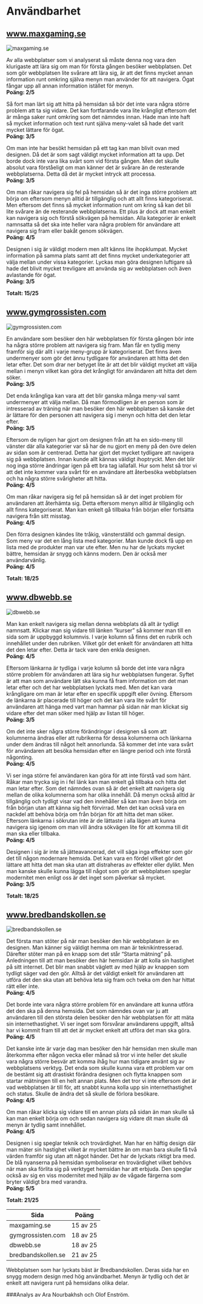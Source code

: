 Användbarhet
==========================

www.maxgaming.se
--------------------------

![maxgaming.se](image/analysis/maxgaming.png?w=780)

Av alla webbplatser som vi analyserat så måste denna nog vara den klurigaste att lära sig om man för första gången besöker webbplatsen. Det som gör webbplatsen lite svårare att lära sig, är att det finns mycket annan information runt omkring själva menyn man använder för att navigera. Ögat fångar upp all annan information istället för menyn.  
**Poäng: 2/5**

Så fort man lärt sig att hitta på hemsidan så bör det inte vara några större problem att ta sig vidare. Det kan fortfarande vara lite krångligt eftersom det är många saker runt omkring som det nämndes innan. Hade man inte haft så mycket information och text runt själva meny-valet så hade det varit mycket lättare för ögat.  
**Poäng: 3/5**

Om man inte har besökt hemsidan på ett tag kan man blivit ovan med designen. Då det är som sagt väldigt mycket information att ta upp. Det borde dock inte vara lika svårt som vid första gången. Men det skulle absolut vara förståeligt om man känner det är svårare än de resterande webbplatserna. Detta då det är mycket intryck att processa.  
**Poäng: 3/5**

Om man råkar navigera sig fel på hemsidan så är det inga större problem att börja om eftersom menyn alltid är tillgänglig och att allt finns kategoriserat. Men eftersom det finns så mycket information runt om kring så kan det bli lite svårare än de resterande webbplatserna. Ett plus är dock att man enkelt kan navigera sig och förstå sökvägen på hemsidan. Alla kategorier är enkelt namnsatta så det ska inte heller vara några problem för användare att navigera sig fram eller bakåt genom sökvägen.  
**Poäng: 4/5**

Designen i sig är väldigt modern men allt känns lite ihopklumpat. Mycket information på samma plats samt att det finns mycket underkategorier att välja mellan under vissa kategorier. Lyckas man göra designen luftigare så hade det blivit mycket trevligare att använda sig av webbplatsen och även avlastande för ögat.  
**Poäng: 3/5**

**Totalt: 15/25**

www.gymgrossisten.com
--------------------------

![gymgrossisten.com](image/analysis/gymgrossisten.png?w=780)

En användare som besöker den här webbplatsen för första gången bör inte ha några större problem att navigera sig fram. Man får en tydlig meny framför sig där allt i varje meny-grupp är kategoriserat. Det finns även undermenyer som gör det ännu tydligare för användaren att hitta det den letar efter. Det som drar ner betyget lite är att det blir väldigt mycket att välja mellan i menyn vilket kan göra det krångligt för användaren att hitta det dem söker.  
**Poäng: 3/5**

Det enda krångliga kan vara att det blir ganska många meny-val samt undermenyer att välja mellan. Då man förmodligen är en person som är intresserad av träning när man besöker den här webbplatsen så kanske det är lättare för den personen att navigera sig i menyn och hitta det den letar efter.  
**Poäng: 3/5**

Eftersom de nyligen har gjort om designen från att ha en sido-meny till vänster där alla kategorier var så har de nu gjort en meny på den övre delen av sidan som är centrerad. Detta har gjort det mycket tydligare att navigera sig på webbplatsen. Innan kunde allt kännas väldigt ihoptryckt. Men det blir nog inga större ändringar igen på ett bra tag iallafall. Hur som helst så tror vi att det inte kommer vara svårt för en användare att återbesöka webbplatsen och ha några större svårigheter att hitta.  
**Poäng: 4/5**

Om man råkar navigera sig fel på hemsidan så är det inget problem för användaren att återhämta sig. Detta eftersom menyn alltid är tillgänglig och allt finns kategoriserat. Man kan enkelt gå tillbaka från början eller fortsätta navigera från sitt misstag.  
**Poäng: 4/5**

Den förra designen kändes lite tråkig, vänsterställd och gammal design. Som meny var det en lång lista med kategorier. Man kunde dock få upp en lista med de produkter man var ute efter. Men nu har de lyckats mycket bättre, hemsidan är snygg och känns modern. Den är också mer användarvänlig.  
**Poäng: 4/5**

**Totalt: 18/25**


www.dbwebb.se
--------------------------

![dbwebb.se](image/analysis/dbwebb.png?w=780)

Man kan enkelt navigera sig mellan denna webbplats då allt är tydligt namnsatt. Klickar man sig vidare till länken “kurser” så kommer man till en sida som är uppbyggd kolumnvis. I varje kolumn så finns det en rubrik och innehållet under den rubriken. Vilket gör det enkelt för användaren att hitta det den letar efter. Detta är tack vare den enkla designen.  
**Poäng: 4/5**

Eftersom länkarna är tydliga i varje kolumn så borde det inte vara några större problem för användaren att lära sig hur webbplatsen fungerar. Syftet är att man som användare lätt ska kunna få fram information om det man letar efter och det har webbplatsen lyckats med. Men det kan vara krångligare om man är letar efter en specifik uppgift eller övning. Eftersom de länkarna är placerade till höger och det kan vara lite svårt för användaren att hänga med vart man hamnar på sidan när man klickat sig vidare efter det man söker med hjälp av listan till höger.  
**Poäng: 3/5**

Om det inte sker några större förändringar i designen så som att kolumnerna ändras eller att rubrikerna för dessa kolumnerna och länkarna under dem ändras till något helt annorlunda. Så kommer det inte vara svårt för användaren att besöka hemsidan efter en längre period och inte förstå någonting.  
**Poäng: 4/5**

Vi ser inga större fel användaren kan göra för att inte förstå vad som hänt. Råkar man trycka sig in i fel länk kan man enkelt gå tillbaka och hitta det man letar efter. Som det nämndes ovan så är det enkelt att navigera sig mellan de olika kolumnerna som har olika innehåll. Då menyn också alltid är tillgänglig och tydligt visar vad den innehåller så kan man även börja om från början utan att känna sig helt förvirrad. Men det kan också vara en nackdel  att behöva börja om från början för att hitta det man söker. Eftersom länkarna i sökrutan inte är de lättaste i alla lägen att kunna navigera sig igenom om man vill ändra sökvägen lite för att komma till dit man ska eller tillbaka.  
**Poäng: 4/5**

Designen i sig är inte så jätteavancerad, det vill säga inga effekter som gör det till någon modernare hemsida. Det kan vara en fördel vilket gör det lättare att hitta det man ska utan att distraheras av effekter eller dylikt. Men man kanske skulle kunna lägga till något som gör att webbplatsen speglar modernitet men enligt oss är det inget som påverkar så mycket.  
**Poäng: 3/5**

**Totalt: 18/25**


www.bredbandskollen.se
--------------------------

![bredbandskollen.se](image/analysis/bredbandskollen.png?w=780)

Det första man stöter på när man besöker den här webbplatsen är en designen. Man känner sig väldigt hemma om man är teknikintresserad. Därefter stöter man på en knapp som det står “Starta mätning” på. Anledningen till att man besöker den här hemsidan är att kolla sin hastighet på sitt internet. Det blir man snabbt väglett av med hjälp av knappen som tydligt säger vad den gör. Alltså är det väldigt enkelt för användaren att utföra det den ska utan att behöva leta sig fram och tveka om den har hittat rätt eller inte.  
**Poäng: 4/5**

Det borde inte vara några större problem för en användare att kunna utföra det den ska på denna hemsida. Det som nämndes ovan var ju att användaren till den största delen besöker den här webbplatsen för att  mäta sin internethastighet. Vi ser inget som försvårar användarens uppgift, alltså har vi kommit fram till att det är mycket enkelt att utföra det man ska göra.  
**Poäng: 4/5**

Det kanske inte är varje dag man besöker den här hemsidan men skulle man återkomma efter någon vecka eller månad så tror vi inte heller det skulle vara några större besvär att komma ihåg hur man tidigare använt sig av webbplatsens verktyg. Det enda som skulle kunna vara ett problem var om de bestämt sig att drastiskt förändra designen och flytta knappen som startar mätningen till en helt annan plats. Men det tror vi inte eftersom det är vad webbplatsen är till för, att snabbt kunna kolla upp sin internethastighet och status. Skulle de ändra det så skulle de förlora besökare.  
**Poäng: 4/5**

Om man råkar klicka sig vidare till en annan plats på sidan än man skulle så kan man enkelt börja om och sedan navigera sig vidare dit man skulle då menyn är tydlig samt innehållet.  
**Poäng: 4/5**

Designen i sig speglar teknik och trovärdighet. Man har en häftig design där man mäter sin hastighet vilket är mycket bättre än om man bara skulle få två värden framför sig utan att något händer. Det har de lyckats riktigt bra med. De blå nyanserna på hemsidan symboliserar en trovärdighet vilket behövs när man ska förlita sig på verktyget hemsidan har att erbjuda. Den speglar också av sig en viss modernitet med hjälp av de vågade färgerna som bryter väldigt bra med varandra.  
**Poäng: 5/5**

**Totalt: 21/25**

|  Sida                |  Poäng    |
|----------------------|-----------|
|  maxgaming.se        |  15 av 25  |
|  gymgrossisten.com   |  18 av 25  |
|  dbwebb.se           |  18 av 25  |
|  bredbandskollen.se  |  21 av 25  |

Webbplatsen som har lyckats bäst är Bredbandskollen. Deras sida har en snygg modern design med hög användbarhet. Menyn är tydlig och det är enkelt att navigera runt på hemsidans olika delar.


###Analys av
Ara Nourbakhsh och Olof Enström.
